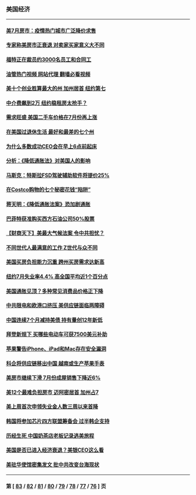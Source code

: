 ### 美国经济
---
#### [美7月房市：疫情热门城市广泛降价求售](../../pages/ncid1078158/n13808987.md?08250445) 
#### [专家称美房市正衰退 对卖家买家意义大不同](../../pages/ncid1078158/n13808627.md?08250445) 
#### [福特正在裁员约3000名员工和合同工](../../pages/ncid1078158/n13807927.md?08250445) 
#### [油管热门视频 网站代理 翻墙必看视频](http://209.222.30.114:81/youtube.html?08250445)
#### [美十个创业胜算最大的州 加州居首 纽约第七](../../pages/ncid1078158/n13807711.md?08250445) 
#### [中介费飙到2万 纽约稳租房太抢手？](../../pages/ncid1078158/n13807401.md?08250445) 
#### [需求旺盛 美国二手车价格在7月份再上涨](../../pages/ncid1078158/n13807336.md?08250445) 
#### [在美国过退休生活 最好和最差的七个州](../../pages/ncid1078158/n13807260.md?08250445) 
#### [为什么多数成功CEO会在早上6点前起床](../../pages/ncid1078158/n13805603.md?08250445) 
#### [分析：《降低通胀法》对美国人的影响](../../pages/ncid1078158/n13807179.md?08250445) 
#### [马斯克：特斯拉FSD驾驶辅助软件将提价25%](../../pages/ncid1078158/n13807264.md?08250445) 
#### [在Costco购物的七个秘密花钱“陷阱”](../../pages/ncid1078158/n13806268.md?08250445) 
#### [蒋天明：《降低通胀法案》恐加剧通胀](../../pages/ncid1078158/n13806996.md?08250445) 
#### [巴菲特获准购买西方石油公司50%股票](../../pages/ncid1078158/n13806796.md?08250445) 
#### [【财商天下】美最大气候法案 令中共担忧？](../../pages/ncid1078158/n13806783.md?08250445) 
#### [不同世代人最满意的工作 Z世代与众不同](../../pages/ncid1078158/n13804109.md?08250445) 
#### [美国买房负担能力沉重 跨州买房需求达新高](../../pages/ncid1078158/n13806456.md?08250445) 
#### [纽约7月失业率4.4% 高全国平均近1个百分点](../../pages/ncid1078158/n13806417.md?08250445) 
#### [美国通胀见顶？多种常见消费品价格正下降](../../pages/ncid1078158/n13806334.md?08250445) 
#### [中共限电和欧港口挤压 美供应链面临两障碍](../../pages/ncid1078158/n13804883.md?08250445) 
#### [中国连续7个月减持美债 持有量创12年新低](../../pages/ncid1078158/n13805844.md?08250445) 
#### [拜登新规下 买哪些电动车可获7500美元补助](../../pages/ncid1078158/n13805753.md?08250445) 
#### [苹果警告iPhone、iPad和Mac存在安全漏洞](../../pages/ncid1078158/n13805570.md?08250445) 
#### [科企将供应链移出中国 越南或生产苹果手表](../../pages/ncid1078158/n13805458.md?08250445) 
#### [美房市继续下滑 7月份成屋销售下降近6%](../../pages/ncid1078158/n13805444.md?08250445) 
#### [美12个最难负担房市 迈阿密居首 加州占7](../../pages/ncid1078158/n13805531.md?08250445) 
#### [美上周首次申领失业金人数三周以来首降](../../pages/ncid1078158/n13805402.md?08250445) 
#### [韩国将参加芯片四方联盟筹备会 过半韩企支持](../../pages/ncid1078158/n13805246.md?08250445) 
#### [历经生死 中国奶茶店老板记录逃美旅程](../../pages/ncid1078158/n13805185.md?08250445) 
#### [美国是否已进入经济衰退？美银CEO这么看](../../pages/ncid1078158/n13805146.md?08250445) 
#### [美驻华使馆密集发文 批中共改变台海现状](../../pages/ncid1078158/n13805136.md?08250445) 

---
#### 第 [ [83](./83.md?08250445) / [82](./82.md?08250445) / [81](./81.md?08250445) / [80](./80.md?08250445) / [79](./79.md?08250445) / [78](./78.md?08250445) / [77](./77.md?08250445) / [76](./76.md?08250445) ] 页
